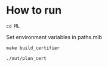 # How to run

```
cd ML
```

Set environment variables in paths.mlb

```
make build_certifier
```

```
./out/plan_cert
```
